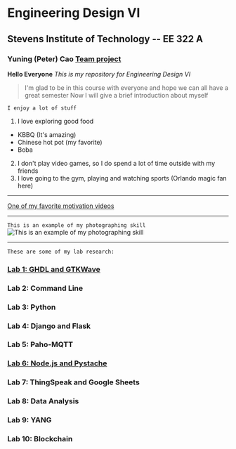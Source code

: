 # Engineering Design VI 
## Stevens Institute of Technology -- EE 322 A
### Yuning (Peter) Cao [Team project](https://sites.google.com/d/1ngwPaidaa0Ctt1cAQI62VDjU3l0D9GB5/p/1R1XTZZ8OABlUEslSH3o1kkuUe-YeKoDF/edit)

**Hello Everyone** 
*This is my repository for Engineering Design VI*
>I'm glad to be in this course with everyone and hope we can all have a great semester
>Now I will give a brief introduction about myself

`I enjoy a lot of stuff`
1. I love exploring good food
- KBBQ (It's amazing)
- Chinese hot pot (my favorite)
- Boba
2. I don't play video games, so I do spend a lot of time outside with my friends
3. I love going to the gym, playing and watching sports (Orlando magic fan here)

---

[One of my favorite motivation videos](https://www.youtube.com/watch?v=gMWXMMUg5pI)

---
`This is an example of my photographing skill`
![This is an example of my photographing skill](https://github.com/user-attachments/assets/82a1cd39-0ff5-4bf7-bc04-8053330bad4e)

---
`These are some of my lab research: `
### [Lab 1: GHDL and GTKWave](https://github.com/YuningCao0512/Engineering_Design_VI/blob/main/Lab%201.md)
### Lab 2: Command Line
### Lab 3: Python
### Lab 4: Django and Flask
### Lab 5: Paho-MQTT
### [Lab 6: Node.js and Pystache](https://github.com/YuningCao0512/Engineering_Design_VI/blob/main/Lab%206.md)
### Lab 7: ThingSpeak and Google Sheets
### Lab 8: Data Analysis
### Lab 9: YANG
### Lab 10: Blockchain
